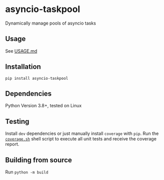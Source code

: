# asyncio-taskpool

Dynamically manage pools of asyncio tasks

## Usage

See [USAGE.md](usage/USAGE.md)

## Installation

`pip install asyncio-taskpool`

## Dependencies

Python Version 3.8+, tested on Linux

## Testing

Install `dev` dependencies or just manually install `coverage` with `pip`. 
Run the [`coverage.sh`](coverage.sh) shell script to execute all unit tests and receive the coverage report.

## Building from source

Run `python -m build`
